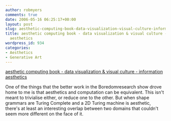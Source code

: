 ```yaml
---
author: robmyers
comments: true
date: 2006-05-16 06:25:17+00:00
layout: post
slug: aesthetic-computing-book-data-visualization-visual-culture-information-aesthetics
title: aesthetic computing book - data visualization & visual culture - information
  aesthetics
wordpress_id: 934
categories:
- Aesthetics
- Generative Art
---
```


[aesthetic computing book - data visualization & visual culture - information aesthetics](http://infosthetics.com/archives/2006/05/aesthetic_computing_book.html)  
  
One of the things that the better work in the Boredomresearch show drove home to me is that aesthetics and computation can be equivalent. This isn't meant to trivialise either, or reduce one to the other. But when shape grammars are Turing Complete and a 2D Turing machine is aesthetic, there's at least an interesting overlap between two domains that couldn't seem more different on the face of it.  


